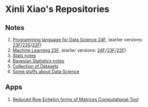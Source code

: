 # Xinli Xiao's Repositories

## Notes

1. [Programming language for Data Science 24F](https://xiaoxl.github.io/pr24), (earlier versions: [23F](https://xiaoxl.github.io/pr23f)/[23S](https://xiaoxl.github.io/pr23)/[22F](https://xiaoxl.github.io/pr22))
2. [Machine Learning 25F](https://xiaoxl.github.io/ml25), (earlier versions: [24F](https://xiaoxl.github.io/ml24)/[23F](https://xiaoxl.github.io/ml23)/[22F](https://xiaoxl.github.io/ml22))
3. [Stats notes](https://xiaoxl.github.io/stats/)
4. [Bayesian Statistics notes](https://xiaoxl.github.io/bayesian/)
5.  [Collection of Datasets](https://xiaoxl.github.io/Datasets/)
6.  [Some stuffs about Data Science](https://xiaoxl.github.io/tools4ds/)

## Apps

1. [Reduced Row Echelon forms of Matrices Computational Tool](https://xiaoxl-rref-rref-0p6ebo.streamlitapp.com/)
